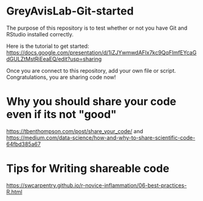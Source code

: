 # GreyAvisLab-Git-started
The purpose of this repository is to test whether or not you have Git and RStudio installed correctly. 

Here is the tutorial to get started: https://docs.google.com/presentation/d/1iZJYwmwdAFlx7kc9QqFImfEYcaGdGULZtMstRiEeaEQ/edit?usp=sharing

Once you are connect to this repository, add your own file or script. 
Congratulations, you are sharing code now! 

# Why you should share your code even if its not "good"
https://tbenthompson.com/post/share_your_code/ and https://medium.com/data-science/how-and-why-to-share-scientific-code-64fbd385a67

# Tips for Writing shareable code
https://swcarpentry.github.io/r-novice-inflammation/06-best-practices-R.html
